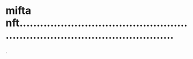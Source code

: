 # mifta nft..................................................................................................
.
